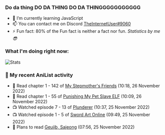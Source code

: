 ### Do da thing DO DA THING DO DA THINGGGGGGGGGGG

<!-- **TheInternetUser0/TheInternetUser0** is a ✨ _special_ ✨ repository because its `README.md` (this file) appears on your GitHub profile. -->


- 🌱 I’m currently learning JavaScript
- 📫 You can contact me on Discord [TheInternetUser#9060](https://discord.com/users/534117072796385300)
- ⚡ Fun fact: 80% of the Fun fact is neither a fact nor fun. _Statistics by me 😎_

### What I'm doing right now:
![Stats](https://discord.c99.nl/widget/theme-3/534117072796385300.png)

### 🌸 My recent AniList activity

<!-- ANILIST_ACTIVITY:start -->

-   📖 Read chapter 1 - 142 of [My Stepmother's Friends](https://anilist.co/manga/119648) (10:18, 26 November 2022)
-   📖 Read chapter 1 - 55 of [Punishing My Pet Slave ELF](https://anilist.co/manga/143102) (10:09, 26 November 2022)
-   📺 Watched episode 7 - 13 of [Plunderer](https://anilist.co/anime/101168) (10:37, 25 November 2022)
-   📺 Watched episode 1 - 5 of [Sword Art Online](https://anilist.co/anime/11757) (09:49, 25 November 2022)
-   📖 Plans to read [Geujib, Sajeong](https://anilist.co/manga/86698) (07:56, 25 November 2022)

<!-- ANILIST_ACTIVITY:end -->

